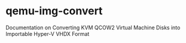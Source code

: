 # qemu-img-convert
Documentation on Converting KVM QCOW2 Virtual Machine Disks into Importable Hyper-V VHDX Format
